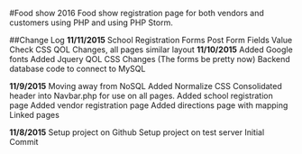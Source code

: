 #Food show 2016
Food show registration page for both vendors and customers using PHP and using PHP Storm.

##Change Log
**11/11/2015**
School Registration Forms Post
Form Fields Value Check
CSS QOL Changes, all pages similar layout
**11/10/2015**
Added Google fonts
Added Jquery
QOL CSS Changes (The forms be pretty now)
Backend database code to connect to MySQL

**11/9/2015**
Moving away from NoSQL
Added Normalize CSS
Consolidated header into Navbar.php for use on all pages.
Added school registration page
Added vendor registration page
Added directions page with mapping
Linked pages

**11/8/2015**
Setup project on Github
Setup project on test server
Initial Commit